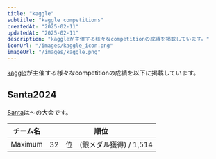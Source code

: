 ```yaml
---
title: "kaggle"
subtitle: "kaggle competitions"
createdAt: "2025-02-11"
updatedAt: "2025-02-11"
description: "kaggleが主催する様々なcompetitionの成績を掲載しています。"
iconUrl: "/images/kaggle_icon.png"
imageUrl: "/images/kaggle.png"
---
```


[kaggle](https://www.kaggle.com/competitions/)が主催する様々なcompetitionの成績を以下に掲載しています。

## Santa2024

[Santa](https://www.kaggle.com/competitions/santa-2024/)は～の大会です。

| チーム名 | 順位 |
| :-: | :-: |
| Maximum | 32　位　(銀メダル獲得) / 1,514 |
